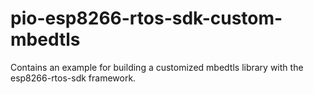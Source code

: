 # pio-esp8266-rtos-sdk-custom-mbedtls
Contains an example for building a customized mbedtls library with the esp8266-rtos-sdk framework.
